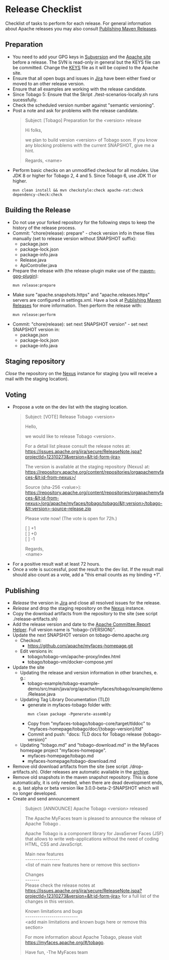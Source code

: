 <!---
  Licensed to the Apache Software Foundation (ASF) under one
  or more contributor license agreements.  See the NOTICE file
  distributed with this work for additional information
  regarding copyright ownership.  The ASF licenses this file
  to you under the Apache License, Version 2.0 (the
  "License"); you may not use this file except in compliance
  with the License.  You may obtain a copy of the License at

    http://www.apache.org/licenses/LICENSE-2.0

  Unless required by applicable law or agreed to in writing,
  software distributed under the License is distributed on an
  "AS IS" BASIS, WITHOUT WARRANTIES OR CONDITIONS OF ANY
  KIND, either express or implied.  See the License for the
  specific language governing permissions and limitations
  under the License.
-->

# Release Checklist

Checklist of tasks to perform for each release. For general information about Apache releases you may also consult
[Publishing Maven Releases](http://infra.apache.org/maven-releases.html).

## Preparation

* You need to add your GPG keys in [Subversion](https://svn.apache.org/repos/asf/myfaces/keys/KEYS) and
  the [Apache site](https://www.apache.org/dist/myfaces/KEYS) before a release. The SVN is read-only in general but the
  KEYS file can be committed. Change the [KEYS](https://dist.apache.org/repos/dist/release/myfaces/KEYS) file as it will
  be copied to the Apache site.
* Ensure that all open bugs and issues in [Jira](https://issues.apache.org/jira/browse/TOBAGO) have been either fixed or
  moved to an other release version.
* Ensure that all examples are working with the release candidate.
* Since Tobago 5: Ensure that the Skript ./test-scenarios-locally.sh runs sucessfully.
* Check the scheduled version number against "semantic versioning".
* Post a note and ask for problems with the release candidate.
  > Subject: [Tobago] Preparation for the &lt;version> release
  >
  > Hi folks,
  >
  > we plan to build version &lt;version> of Tobago soon. If you know any blocking problems with the current SNAPSHOT,
  > give me a hint.
  >
  > Regards,
  > &lt;name>
* Perform basic checks on an unmodified checkout for all modules. Use JDK 8 or higher for Tobago 2, 4 and 5. Since
  Tobago 6, use JDK 11 or higher.
  ```
  mvn clean install && mvn checkstyle:check apache-rat:check dependency-check:check
  ```

## Building the Release

* Do not use your forked repository for the following steps to keep the history of the release process.
* Commit: "chore(release): prepare" - check version info in these files manually (set to release version without
  SNAPSHOT suffix):
  * package.json
  * package-lock.json
  * package-info.java
  * Release.java
  * ApiController.java
* Prepare the release with (the release-plugin make use of
  the [maven-gpg-plugin](https://maven.apache.org/plugins/maven-gpg-plugin/)):
  ```
  mvn release:prepare
  ```
* Make sure "apache.snapshots.https" and "apache.releases.https" servers are configured in settings.xml. Have a look
  at [Publishing Maven Releases](https://infra.apache.org/publishing-maven-artifacts.html) for more information. Then
  perform the release with:
  ```
  mvn release:perform
  ```
* Commit: "chore(release): set next SNAPSHOT version" - set next SNAPSHOT version in:
  * package.json
  * package-lock.json
  * package-info.java

## Staging repository

_Close_ the repository on the [Nexus](https://repository.apache.org/) instance for staging (you will receive a mail with
the staging location).

## Voting

* Propose a vote on the dev list with the staging location.
  > Subject: [VOTE] Release Tobago &lt;version>
  >
  > Hello,
  >
  > we would like to release Tobago &lt;version>.
  >
  > For a detail list please consult the release notes at:
  > https://issues.apache.org/jira/secure/ReleaseNote.jspa?projectId=12310273&version=&lt;id-form-jira>
  >
  > The version is available at the staging repository (Nexus) at:
  > https://repository.apache.org/content/repositories/orgapachemyfaces-&lt;id-from-nexus>/
  >
  > Source (sha-256 &lt;value>):
  > https://repository.apache.org/content/repositories/orgapachemyfaces-&lt;id-from-nexus>/org/apache/myfaces/tobago/tobago/&lt;version>/tobago-&lt;version>-source-release.zip
  >
  > Please vote now! (The vote is open for 72h.)
  >
  > [ ] +1<br/>
  > [ ] +0<br/>
  > [ ] -1
  >
  > Regards,<br/>
  > &lt;name>
* For a positive result wait at least 72 hours.
* Once a vote is successful, post the result to the dev list.
  If the result mail should also count as a vote, add a "this email counts as my binding +1".

## Publishing

* _Release_ the version in [Jira](https://issues.apache.org/jira/) and close all resolved issues for the release.
* _Release_ and drop the staging repository on the [Nexus](https://repository.apache.org/) instance.
* Copy the download artifacts from the repository to the site (see script ./release-artifacts.sh)
* Add the release version and date to
  the [Apache Committee Report Helper](https://reporter.apache.org/addrelease.html?myfaces).
  Full version name is "tobago-{VERSION}".
* Update the next SNAPSHOT version on tobago-demo.apache.org
  * Checkout:
    * https://github.com/apache/myfaces-homepage.git
  * Edit versions in:
    * tobago/tobago-vm/apache-proxy/index.html
    * tobago/tobago-vm/docker-compose.yml
* Update the site
  * Updating the release and version information in other branches, e. g.:
    * tobago-example/tobago-example-demo/src/main/java/org/apache/myfaces/tobago/example/demo/Release.java
  * Updating Tag Library Documentation (TLD)
    * generate in myfaces-tobago folder with:<br/>
      ```
      mvn clean package -Pgenerate-assembly
      ```
    * Copy from "myfaces-tobago/tobago-core/target/tlddoc" to "myfaces-homepage/tobago/doc/{tobago-version}/tld"
    * Commit and push: "docs: TLD docs for Tobago release {tobago-version}"
  * Updating "tobago.md" and "tobago-download.md" in the MyFaces homepage project "myfaces-homepage".
    * myfaces-homepage/tobago.md
    * myfaces-homepage/tobago-download.md
* Remove old download artifacts from the site (see script ./drop-artifacts.sh). Older releases are automatic available
  in the [archive](http://archive.apache.org/dist/myfaces/).
* Remove old snapshots in the maven snapshot repository. This is done automatically, it is only needed, when there are
  dead development ends, e. g. last alpha or beta version like 3.0.0-beta-2-SNAPSHOT which will no longer developed.
* Create and send announcement
  > Subject: [ANNOUNCE] Apache Tobago &lt;version> released
  >
  > The Apache MyFaces team is pleased to announce the release of Apache Tobago <version>.
  >
  > Apache Tobago is a component library for JavaServer Faces (JSF) that allows to write web-applications without the
  need of coding HTML, CSS and JavaScript.
  >
  > Main new features<br/>
  > &#8203;-----------------<br/>
  > &lt;list of main new features here or remove this section>
  >
  > Changes<br/>
  > &#8203;-------<br/>
  > Please check the release notes
  at https://issues.apache.org/jira/secure/ReleaseNote.jspa?projectId=12310273&version=&lt;id-form-jira> for a full list
  of the changes in this version.
  >
  > Known limitations and bugs<br/>
  > &#8203;--------------------------<br/>
  > &lt;add main limitations and known bugs here or remove this section>
  >
  > For more information about Apache Tobago, please visit https://myfaces.apache.org/#/tobago.
  >
  > Have fun,
  > -The MyFaces team
